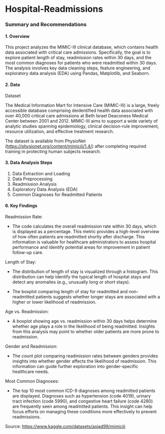 # Hospital-Readmissions

### Summary and Recommendations

#### 1. Overview

This project analyzes the MIMIC-III clinical database, which contains health data associated with critical care admissions. Specifically, the goal is to explore patient length of stay, readmission rates within 30 days, and the most common diagnoses for patients who were readmitted within 30 days. The analysis involves key data cleaning steps, feature engineering, and exploratory data analysis (EDA) using Pandas, Matplotlib, and Seaborn.

#### 2. Data

Dataset

The Medical Information Mart for Intensive Care (MIMIC-III) is a large, freely accessible database comprising deidentified health data associated with over 40,000 critical care admissions at Beth Israel Deaconess Medical Center between 2001 and 2012. MIMIC-III aims to support a wide variety of analytic studies spanning epidemiology, clinical decision-rule improvement, resource utilization, and effective treatment research.

The dataset is available from PhysioNet (https://physionet.org/content/mimiciii/1.4/) after completing required training in protecting human subjects research.

#### 3. Data Analysis Steps

1. Data Extraction and Loading
2. Data Preprocessing
3. Readmission Analysis
4. Exploratory Data Analysis (EDA)
5. Common Diagnoses for Readmitted Patients

#### 6. Key Findings
      
Readmission Rate:

- The code calculates the overall readmission rate within 30 days, which is displayed as a percentage. This metric provides a high-level overview of how often patients are readmitted shortly after discharge. This information is valuable for healthcare administrators to assess hospital performance and identify potential areas for improvement in patient follow-up care.

Length of Stay:

- The distribution of length of stay is visualized through a histogram. This distribution can help identify the typical length of hospital stays and detect any anomalies (e.g., unusually long or short stays).

- The boxplot comparing length of stay for readmitted and non-readmitted patients suggests whether longer stays are associated with a higher or lower likelihood of readmission.

Age vs. Readmission:

- A boxplot showing age vs. readmission within 30 days helps determine whether age plays a role in the likelihood of being readmitted. Insights from this analysis may point to whether older patients are more prone to readmission.

Gender and Readmission:

- The count plot comparing readmission rates between genders provides insights into whether gender affects the likelihood of readmission. This information can guide further exploration into gender-specific healthcare needs.

Most Common Diagnoses:

- The top 10 most common ICD-9 diagnoses among readmitted patients are displayed. Diagnoses such as hypertension (code 4019), urinary tract infection (code 5990), and congestive heart failure (code 4280) are frequently seen among readmitted patients. This insight can help focus efforts on managing these conditions more effectively to prevent readmissions.

Source: https://www.kaggle.com/datasets/asjad99/mimiciii
